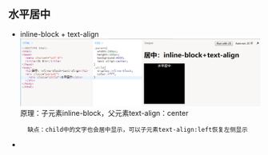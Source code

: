 ## 水平居中

* inline-block + text-align![](/assets/center_inline_block.png)原理：子元素inline-block，父元素text-align：center

        缺点：child中的文字也会居中显示，可以子元素text-align:left恢复左侧显示

* 


